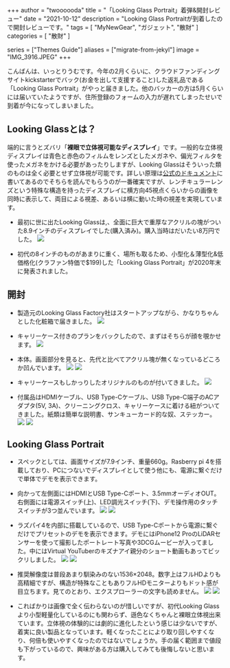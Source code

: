 +++
author = "twoooooda"
title = "「Looking Glass Portrait」着弾&開封レビュー"
date = "2021-10-12"
description = "Looking Glass Portraitが到着したので開封レビューです。"
tags = [
    "MyNewGear",
    "ガジェット",
    "散財"
]
categories = [
    "散財"
]

series = ["Themes Guide"]
aliases = ["migrate-from-jekyl"]
image = "IMG_3916.JPEG"
+++

こんばんは、いっとりうむです。今年の2月くらいに、クラウドファンディングサイトkickstarterでバック(お金を出して支援すること)した返礼品である「Looking Glass Portrait」がやっと届きました。他のバッカーの方は5月くらいには届いていたようですが、住所登録のフォームの入力が遅れてしまったせいで到着が今になってしまいました。

## Looking Glassとは？
端的に言うとズバリ「**裸眼で立体視可能なディスプレイ**」です。一般的な立体視ディスプレイは青色と赤色のフィルムをレンズとしたメガネや、偏光フィルタを使ったメガネをかける必要があったりしますが、Looking Glassはそういった類のものは全く必要とせず立体視が可能です。詳しい原理は[公式のドキュメント](http://docs-ja.lookingglassfactory.com/Appendix/how-it-works/)に書いてあるのでそちらを読んでもらうのが一番確実ですが、レンチキュラーレンズという特殊な構造を持ったディスプレイに横方向45視点くらいからの画像を同時に表示して、両目による視差、あるいは横に動いた時の視差を実現しています。

- 最初に世に出たLooking Glassは,、全面に巨大で重厚なアクリルの塊がついた8.9インチのディスプレイでした(購入済み)。購入当時はだいたい8万円でした。  ![](IMG_3939.jpeg) 

- 初代の8インチのものがあまりに重く、場所も取るため、小型化＆薄型化&低価格化(クラファン特価で$199)した「Looking Glass Portrait」が2020年末に発表されました。


## 開封
- 製造元のLooking Glass Factory社はスタートアップながら、かなりちゃんとした化粧箱で届きました。  ![](IMG_3910.JPEG) 


- キャリーケース付きのプランをバックしたので、まずはそちらが顔を覗かせます。  ![](IMG_3912.JPEG) 

- 本体。画面部分を見ると、先代と比べてアクリル塊が無くなっているどころか凹んでいます。  ![](IMG_3913.JPEG)   ![](IMG_3916.JPEG) 

- キャリーケースもしかっりしたオリジナルのものが付いてきました。  ![](IMG_3936.JPEG) 

- 付属品はHDMIケーブル、USB Type-Cケーブル、USB Type-C端子のACアダプタ(5V, 3A)、クリーニングクロス、キャリーケースに着ける紐がついてきました。紙類は簡単な説明書、サンキューカード的な奴、ステッカー。  ![](IMG_3931.JPEG)   ![](IMG_3935.JPEG)


## Looking Glass Portrait
- スペックとしては、画面サイズが7.9インチ、重量660g。Rasberry pi 4を搭載しており、PCにつないでディスプレイとして使う他にも、電源に繋ぐだけで単体でデモを表示できます。

- 向かって左側面にはHDMIとUSB Type-Cポート、3.5mmオーディオOUT。右側面には電源スイッチ(上)、LED調光スイッチ(下)、デモ操作用のタッチスイッチが3つ並んでいます。  ![](IMG_3932.JPEG)   ![](IMG_3933.JPEG) 

- ラズパイ4を内部に搭載しているので、USB Type-Cポートから電源に繋ぐだけでプリセットのデモを表示できます。デモにはiPhone12 ProのLiDARセンサーを使って撮影したポートレート写真や3DCGムービーが入ってました。中にはVirtual YouTuberのキズナアイ親分のショート動画もあってビックリしました。  ![](IMG_3917.JPEG)   ![](IMG_3918.JPEG) 

- 推奨解像度は普段あまり馴染みのない1536×2048。数字上はフルHDよりも高精細ですが、構造が特殊なこともありフルHDモニターよりもドット感が目立ちます。見てのとおり、エクスプローラーの文字も読めません。  ![](27fdf35d66736661addb0b5a359d93e8.png)   ![](IMG_3940.jpeg) 


- こればかりは画像で全く伝わらないのが惜しいですが、初代Looking Glassより小型軽量化しているのにも関わらず、遜色なくちゃんと裸眼立体視出来ています。立体視の体験的には劇的に進化したという感じは少ないですが、着実に良い製品となっています。軽くなったことにより取り回しやすくなり、何倍も使いやすくなったのではないでしょうか。手の届く範囲まで値段も下がっているので、興味がある方は購入してみても後悔しないと思います。